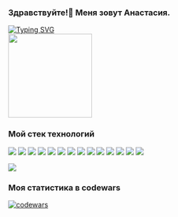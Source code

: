 <!--
**annmotrs/annmotrs** is a ✨ _special_ ✨ repository because its `README.md` (this file) appears on your GitHub profile.

Here are some ideas to get you started:

- 🔭 I’m currently working on ...
- 🌱 I’m currently learning ...
- 👯 I’m looking to collaborate on ...
- 🤔 I’m looking for help with ...
- 💬 Ask me about ...
- 📫 How to reach me: ...
- 😄 Pronouns: ...
- ⚡ Fun fact: ...
-->
### Здравствуйте!👋 Меня зовут Анастасия.
[![Typing SVG](https://readme-typing-svg.herokuapp.com?color=%2336BCF7&lines=I'm+a+Full-stack+Web+Developer)](https://git.io/typing-svg)  
<img src="https://user-images.githubusercontent.com/74038190/243199547-42077049-1939-493e-9a19-47ca5db36643.gif" width="170"/>
### Мой стек технологий
<img src="https://img.shields.io/badge/HTML-E34F26?style=for-the-badge&logo=HTML5&logoColor=white"/> <img src="https://img.shields.io/badge/CSS-1572B6?style=for-the-badge&logo=CSS3&logoColor=white"/> <img src="https://img.shields.io/badge/SASS-CC6699?style=for-the-badge&logo=Sass&logoColor=white"/> <img src="https://img.shields.io/badge/JavaScript-F7DF1E?style=for-the-badge&logo=JavaScript&logoColor=white"/> <img src="https://img.shields.io/badge/React-61DAFB?style=for-the-badge&logo=React&logoColor=white"/> <img src="https://img.shields.io/badge/TypeScript-3178C6?style=for-the-badge&logo=TypeScript&logoColor=white"/> <img src="https://img.shields.io/badge/Python-3776AB?style=for-the-badge&logo=Python&logoColor=white"/> <img src="https://img.shields.io/badge/PHP-777BB4?style=for-the-badge&logo=PHP&logoColor=white"/> <img src="https://img.shields.io/badge/JQuery-0769AD?style=for-the-badge&logo=JQuery&logoColor=white"/> <img src="https://img.shields.io/badge/Bootstrap-7952B3?style=for-the-badge&logo=Bootstrap&logoColor=white"/> <img src="https://img.shields.io/badge/MySQL-4479A1?style=for-the-badge&logo=MySQL&logoColor=white"/> <img src="https://img.shields.io/badge/gulp-CF4647?style=for-the-badge&logo=gulp&logoColor=white"/> <img src="https://img.shields.io/badge/Git-F05032?style=for-the-badge&logo=Git&logoColor=white"/> <img src="https://img.shields.io/badge/GitHub-181717?style=for-the-badge&logo=GitHub&logoColor=white"/>

<img src="https://github-readme-stats.vercel.app/api/top-langs/?username=annmotrs&layout=compact&bg_color=555&text_color=DCDCDC&title_color=fff"/>

### Моя статистика в codewars

[![codewars](https://www.codewars.com/users/annmotrs/badges/large)](https://www.codewars.com/users/annmotrs)  
